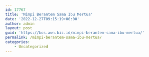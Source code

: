 ```yaml
---
id: 17767
title: 'Mimpi Berantem Sama Ibu Mertua'
date: '2022-12-27T09:15:19+00:00'
author: admin
layout: post
guid: 'https://bos.awn.biz.id/mimpi-berantem-sama-ibu-mertua/'
permalink: /mimpi-berantem-sama-ibu-mertua/
categories:
    - Uncategorized
---
```


